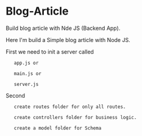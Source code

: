 # Blog-Article
Build blog article with Nde JS (Backend App).


Here I'm build a Simple blog article with Node JS.

First we need to init a server called

       app.js or
       
       main.js or
       
       server.js

Second

       create routes folder for only all routes.

       create controllers folder for business logic.
       
       create a model folder for Schema



